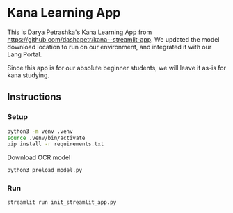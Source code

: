 # Kana Learning App

This is Darya Petrashka's Kana Learning App from https://github.com/dashapetr/kana--streamlit-app. We updated the model download location to run on our environment, and integrated it with our Lang Portal.

Since this app is for our absolute beginner students, we will leave it as-is for kana studying.


## Instructions

### Setup

```sh
python3 -m venv .venv
source .venv/bin/activate
pip install -r requirements.txt
```

Download OCR model

```sh
python3 preload_model.py
```

### Run

```sh
streamlit run init_streamlit_app.py
```

